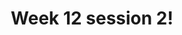 ---
title: Week 12 session 2!
published_at: 2025-06-06
snippet: submit work
disable_html_sanitization: true
allow_math: true
---